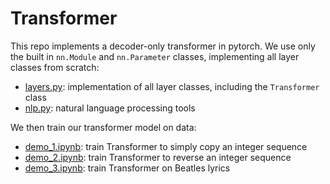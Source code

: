 # Transformer

This repo implements a decoder-only transformer in pytorch. 
We use only the built in `nn.Module` and `nn.Parameter` classes, implementing all layer classes from scratch:
- [layers.py](layers.py): implementation of all layer classes, including the `Transformer` class
- [nlp.py](nlp.py): natural language processing tools

We then train our transformer model on data:
- [demo_1.ipynb](demo_1.ipynb): train Transformer to simply copy an integer sequence
- [demo_2.ipynb](demo_2.ipynb): train Transformer to reverse an integer sequence
- [demo_3.ipynb](demo_3.ipynb): train Transformer on Beatles lyrics
